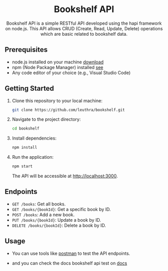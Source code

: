 
<h1 align="center">Bookshelf API</h1>
<p align="center">Bookshelf API is a simple RESTful API developed using the hapi framework on node.js. This API allows CRUD (Create, Read, Update, Delete) operations which are basic related to bookshelf data.</p>


<h2>Prerequisites</h2>

- node.js installed on your machine [download](https://nodejs.org/en/download)
- npm (Node Package Manager) installed [see](https://npmjs.com)
- Any code editor of your choice (e.g., Visual Studio Code)

<h2>Getting Started</h2>

1. Clone this repository to your local machine:

    ```bash
    git clone https://github.com/leuthra/bookshelf.git
    ```

2. Navigate to the project directory:

    ```bash
    cd bookshelf
    ```

3. Install dependencies:

    ```bash
    npm install
    ```

4. Run the application:

    ```bash
    npm start
    ```

   The API will be accessible at [http://localhost:3000](http://localhost:3000).

<h2>Endpoints</h2>

- `GET /books`: Get all books.
- `GET /books/{bookId}`: Get a specific book by ID.
- `POST /books`: Add a new book.
- `PUT /books/{bookId}`: Update a book by ID.
- `DELETE /books/{bookId}`: Delete a book by ID.

<h2>Usage</h2>

- You can use tools like [postman](postman.com) to test the API endpoints.

- and you can check the docs bookshelf api test on [docs](https://documenter.getpostman.com/view/29635580/2s9YsKgC32)